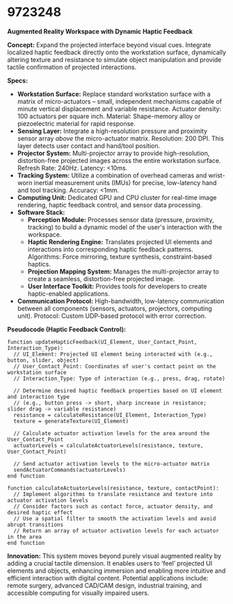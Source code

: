 # 9723248

**Augmented Reality Workspace with Dynamic Haptic Feedback**

**Concept:** Expand the projected interface beyond visual cues. Integrate localized haptic feedback directly onto the workstation surface, dynamically altering texture and resistance to simulate object manipulation and provide tactile confirmation of projected interactions.

**Specs:**

*   **Workstation Surface:** Replace standard workstation surface with a matrix of micro-actuators – small, independent mechanisms capable of minute vertical displacement and variable resistance. Actuator density: 100 actuators per square inch. Material: Shape-memory alloy or piezoelectric material for rapid response.
*   **Sensing Layer:** Integrate a high-resolution pressure and proximity sensor array *above* the micro-actuator matrix. Resolution: 200 DPI. This layer detects user contact and hand/tool position.
*   **Projector System:** Multi-projector array to provide high-resolution, distortion-free projected images across the entire workstation surface. Refresh Rate: 240Hz. Latency: <10ms.
*   **Tracking System:** Utilize a combination of overhead cameras and wrist-worn inertial measurement units (IMUs) for precise, low-latency hand and tool tracking. Accuracy: <1mm.
*   **Computing Unit:** Dedicated GPU and CPU cluster for real-time image rendering, haptic feedback control, and sensor data processing.
*   **Software Stack:**
    *   **Perception Module:** Processes sensor data (pressure, proximity, tracking) to build a dynamic model of the user's interaction with the workspace.
    *   **Haptic Rendering Engine:** Translates projected UI elements and interactions into corresponding haptic feedback patterns. Algorithms: Force mirroring, texture synthesis, constraint-based haptics.
    *   **Projection Mapping System:** Manages the multi-projector array to create a seamless, distortion-free projected image.
    *   **User Interface Toolkit:** Provides tools for developers to create haptic-enabled applications.
*   **Communication Protocol:** High-bandwidth, low-latency communication between all components (sensors, actuators, projectors, computing unit). Protocol: Custom UDP-based protocol with error correction.

**Pseudocode (Haptic Feedback Control):**

```
function updateHapticFeedback(UI_Element, User_Contact_Point, Interaction_Type):
  // UI_Element: Projected UI element being interacted with (e.g., button, slider, object)
  // User_Contact_Point: Coordinates of user's contact point on the workstation surface
  // Interaction_Type: Type of interaction (e.g., press, drag, rotate)

  // Determine desired haptic feedback properties based on UI element and interaction type
  // (e.g., button press -> short, sharp increase in resistance; slider drag -> variable resistance)
  resistance = calculateResistance(UI_Element, Interaction_Type)
  texture = generateTexture(UI_Element)
  
  // Calculate actuator activation levels for the area around the User_Contact_Point
  actuatorLevels = calculateActuatorLevels(resistance, texture, User_Contact_Point)

  // Send actuator activation levels to the micro-actuator matrix
  sendActuatorCommands(actuatorLevels)
end function

function calculateActuatorLevels(resistance, texture, contactPoint):
  // Implement algorithms to translate resistance and texture into actuator activation levels
  // Consider factors such as contact force, actuator density, and desired haptic effect
  // Use a spatial filter to smooth the activation levels and avoid abrupt transitions
  // Return an array of actuator activation levels for each actuator in the area
end function
```

**Innovation:** This system moves beyond purely visual augmented reality by adding a crucial tactile dimension. It enables users to ‘feel’ projected UI elements and objects, enhancing immersion and enabling more intuitive and efficient interaction with digital content. Potential applications include: remote surgery, advanced CAD/CAM design, industrial training, and accessible computing for visually impaired users.